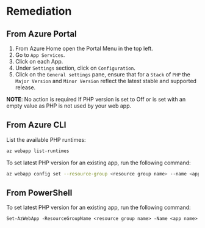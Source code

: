 # Remediation

## From Azure Portal

1. From Azure Home open the Portal Menu in the top left.
2. Go to `App Services`.
3. Click on each App.
4. Under `Settings` section, click on `Configuration`.
5. Click on the `General settings` pane, ensure that for a `Stack` of `PHP` the `Major Version` and `Minor Version` reflect the latest stable and supported release.

**NOTE**: No action is required If PHP version is set to Off or is set with an empty value as PHP is not used by your web app.

## From Azure CLI

List the available PHP runtimes:

```sh
az webapp list-runtimes
```

To set latest PHP version for an existing app, run the following command:

```sh
az webapp config set --resource-group <resource group name> --name <app name> --linux-fx-version <php runtime version> --php-version <php version>
```

## From PowerShell

To set latest PHP version for an existing app, run the following command:

```ps
Set-AzWebApp -ResourceGroupName <resource group name> -Name <app name> -phpVersion <php version>
```
